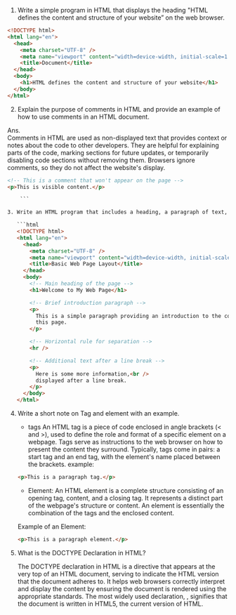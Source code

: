 1. Write a simple program in HTML that displays the heading "HTML defines the content and structure of your website” on the web browser.

```html
<!DOCTYPE html>
<html lang="en">
  <head>
    <meta charset="UTF-8" />
    <meta name="viewport" content="width=device-width, initial-scale=1.0" />
    <title>Document</title>
  </head>
  <body>
    <h1>HTML defines the content and structure of your website</h1>
  </body>
</html>
```

2. Explain the purpose of comments in HTML and provide an example of how to use comments in an HTML document.

Ans.  
 Comments in HTML are used as non-displayed text that provides context or notes about the code to other developers. They are helpful for explaining parts of the code, marking sections for future updates, or temporarily disabling code sections without removing them. Browsers ignore comments, so they do not affect the website's display.
```html
<!-- This is a comment that won't appear on the page -->
<p>This is visible content.</p>

    ```

3. Write an HTML program that includes a heading, a paragraph of text, a horizontal line, and a line break. Arrange these elements to create a simple web page layout.

   ```html
   <!DOCTYPE html>
   <html lang="en">
     <head>
       <meta charset="UTF-8" />
       <meta name="viewport" content="width=device-width, initial-scale=1.0" />
       <title>Basic Web Page Layout</title>
     </head>
     <body>
       <!-- Main heading of the page -->
       <h1>Welcome to My Web Page</h1>

       <!-- Brief introduction paragraph -->
       <p>
         This is a simple paragraph providing an introduction to the content of
         this page.
       </p>

       <!-- Horizontal rule for separation -->
       <hr />

       <!-- Additional text after a line break -->
       <p>
         Here is some more information,<br />
         displayed after a line break.
       </p>
     </body>
   </html>
   ```

4. Write a short note on Tag and element with an example.

   - tags
     An HTML tag is a piece of code enclosed in angle brackets (< and >), used to define the role and format of a specific element on a webpage. Tags serve as instructions to the web browser on how to present the content they surround. Typically, tags come in pairs: a start tag and an end tag, with the element's name placed between the brackets.
     example:

   ```html
   <p>This is a paragraph tag.</p>
   ```

   - Element:
     An HTML element is a complete structure consisting of an opening tag, content, and a closing tag. It represents a distinct part of the webpage's structure or content. An element is essentially the combination of the tags and the enclosed content.

   Example of an Element:

   ```html
   <p>This is a paragraph element.</p>
   ```

5. What is the DOCTYPE Declaration in HTML?

   The DOCTYPE declaration in HTML is a directive that appears at the very top of an HTML document, serving to indicate the HTML version that the document adheres to. It helps web browsers correctly interpret and display the content by ensuring the document is rendered using the appropriate standards. The most widely used declaration, <!DOCTYPE html>, signifies that the document is written in HTML5, the current version of HTML.
